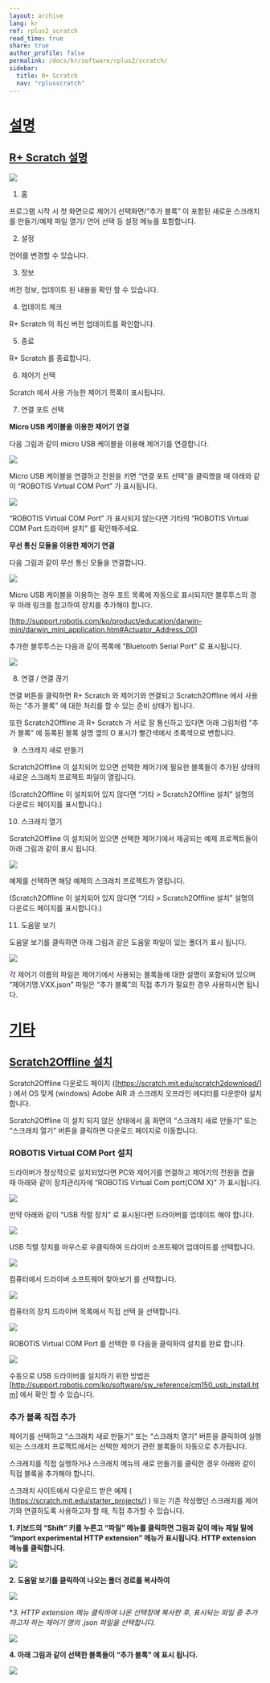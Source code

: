 ```yaml
---
layout: archive
lang: kr
ref: rplus2_scratch
read_time: true
share: true
author_profile: false
permalink: /docs/kr/software/rplus2/scratch/
sidebar:
  title: R+ Scratch
  nav: "rplusscratch"
---
```


# [설명](#설명)

## [R+ Scratch 설명](#R-Scratch-설명)

![](/assets/images/sw/rplus2/scratch/r+scratch_1.jpg)

1. 홈

  프로그램 시작 시 첫 화면으로 제어기 선택화면/“추가 블록” 이 포함된 새로운 스크래치를 만들기/예제 파일 열기/ 언어 선택 등 설정 메뉴를 포함합니다.

2. 설정

  언어를 변경할 수 있습니다.

3. 정보

  버전 정보, 업데이트 된 내용을 확인 할 수 있습니다.

4. 업데이트 체크

  R+ Scratch 의 최신 버전 업데이트를 확인합니다.

5. 종료

  R+ Scratch 를 종료합니다.

6. 제어기 선택

  Scratch 에서 사용 가능한 제어기 목록이 표시됩니다.

7. 연결 포트 선택

  **Micro USB 케이블을 이용한 제어기 연결**

  다음 그림과 같이 micro USB 케이블을 이용해 제어기를 연결합니다.  

  ![](/assets/images/sw/rplus2/scratch/r+scratch_2.jpg)

  Micro USB 케이블을 연결하고 전원을 키면 “연결 포트 선택”을 클릭했을 때 아래와 같이 “ROBOTIS Virtual COM Port” 가 표시됩니다.

  ![](/assets/images/sw/rplus2/scratch/r+scratch_3.jpg)

  “ROBOTIS Virtual COM Port” 가 표시되지 않는다면 기타의 “ROBOTIS Virtual COM Port 드라이버 설치” 를 확인해주세요.

  **무선 통신 모듈을 이용한 제어기 연결**

  다음 그림과 같이 무선 통신 모듈을 연결합니다.

  ![](/assets/images/sw/rplus2/scratch/untitled-1.jpg)

  Micro USB 케이블을 이용하는 경우 포트 목록에 자동으로 표시되지만 블루투스의 경우 아래 링크를 참고하여 장치를 추가해야 합니다.

  [http://support.robotis.com/ko/product/education/darwin-mini/darwin_mini_application.htm#Actuator_Address_00]

  추가한 블루투스는 다음과 같이 목록에 “Bluetooth Serial Port” 로 표시됩니다.

  ![](/assets/images/sw/rplus2/scratch/r+scratch_6.jpg)

8. 연결 / 연결 끊기

  연결 버튼을 클릭하면 R+ Scratch 와 제어기와 연결되고 Scratch2Offline 에서 사용하는 “추가 블록” 에 대한 처리를 할 수 있는 준비 상태가 됩니다.

  또한 Scratch2Offline 과 R+ Scratch 가 서로 잘 통신하고 있다면 아래 그림처럼 “추가 블록” 에 등록된 블록 설명 옆의 O 표시가 빨간색에서 초록색으로 변합니다.

9. 스크래치 새로 만들기

  Scratch2Offline 이 설치되어 있으면 선택한 제어기에 필요한 블록들이 추가된 상태의 새로운 스크래치 프로젝트 파일이 열립니다.

  (Scratch2Offline 이 설치되어 있지 않다면 “기타 > Scratch2Offline 설치” 설명의 다운로드 페이지를 표시합니다.)

10. 스크래치 열기

  Scratch2Offline 이 설치되어 있으면 선택한 제어기에서 제공되는 예제 프로젝트들이 아래 그림과 같이 표시 됩니다.

  ![](/assets/images/sw/rplus2/scratch/r+scratch_5.jpg)

 예제를 선택하면 해당 예제의 스크래치 프로젝트가 열립니다.

 (Scratch2Offline 이 설치되어 있지 않다면 “기타 > Scratch2Offline 설치” 설명의 다운로드 페이지를 표시합니다.)

11. 도움말 보기

  도움말 보기를 클릭하면 아래 그림과 같은 도움말 파일이 있는 폴더가 표시 됩니다.

  ![](/assets/images/sw/rplus2/scratch/r+scratch_4.jpg)

 각 제어기 이름의 파일은 제어기에서 사용되는 블록들에 대한 설명이 포함되어 있으며 “제어기명.VXX.json” 파일은 “추가 블록”의 직접 추가가 필요한 경우 사용하시면 됩니다.

# [기타](#기타)

## [Scratch2Offline 설치](#Scratch2Offline-설치)

 Scratch2Offline 다운로드 페이지 ([https://scratch.mit.edu/scratch2download/] ) 에서 OS 맞게 (windows) Adobe AIR 과 스크래치 오프라인 에디터를 다운받아 설치 합니다.

 Scratch2Offline 이 설치 되지 않은 상태에서 홈 화면의 “스크래치 새로 만들기” 또는 “스크래치 열기” 버튼을 클릭하면 다운로드 페이지로 이동합니다.



### ROBOTIS Virtual COM Port 설치

드라이버가 정상적으로 설치되었다면 PC와 제어기를 연결하고 제어기의 전원을 켰을 때 아래와 같이 장치관리자에 “ROBOTIS Virtual Com port(COM X)” 가 표시됩니다.

![](/assets/images/sw/rplus2/scratch/r+scratch_7.jpg)

만약 아래와 같이 “USB 직렬 장치” 로 표시된다면 드라이버를 업데이트 해야 합니다.

![](/assets/images/sw/rplus2/scratch/r+scratch_8.jpg)

USB 직렬 장치를 마우스로 우클릭하여 드라이버 소프트웨어 업데이트를 선택합니다.

![](/assets/images/sw/rplus2/scratch/r+scratch_9.jpg)

컴퓨터에서 드라이버 소프트웨어 찾아보기 를 선택합니다.

![](/assets/images/sw/rplus2/scratch/r+scratch_10.jpg)

컴퓨터의 장치 드라이버 목록에서 직접 선택 을 선택합니다.

![](/assets/images/sw/rplus2/scratch/r+scratch_11.jpg)

ROBOTIS Virtual COM Port 를 선택한 후 다음을 클릭하여 설치를 완료 합니다.

![](/assets/images/sw/rplus2/scratch/r+scratch_13.jpg)

수동으로 USB 드라이버를 설치하기 위한 방법은 [http://support.robotis.com/ko/software/sw_reference/cm150_usb_install.htm] 에서 확인 할 수 있습니다.

### 추가 블록 직접 추가

제어기를 선택하고 “스크래치 새로 만들기” 또는 “스크래치 열기” 버튼을 클릭하여 실행되는 스크래치 프로젝트에서는 선택한 제어기 관련 블록들이 자동으로 추가됩니다.

스크래치를 직접 실행하거나 스크래치 메뉴의 새로 만들기를 클릭한 경우 아래와 같이 직접 블록을 추가해야 합니다.

스크래치 사이트에서 다운로드 받은 예제 ( [https://scratch.mit.edu/starter_projects/] ) 또는 기존 작성했던 스크래치를 제어기와 연결하도록 사용하고자 할 때, 직접 추가할 수 있습니다.


**1. 키보드의 “Shift” 키를 누른고 “파일” 메뉴를 클릭하면 그림과 같이 메뉴 제일 밑에 “import experimental HTTP extension” 메뉴가 표시됩니다. HTTP extension 메뉴를 클릭합니다.**

![](/assets/images/sw/rplus2/scratch/r+scratch_14.jpg)
 

**2. 도움말 보기를 클릭하여 나오는 폴더 경로를 복사하여**

![](/assets/images/sw/rplus2/scratch/r+scratch_15.jpg)

**3. HTTP extension 메뉴 클릭하여 나온 선택창에 복사한 후, 표시되는 파일 중 추가하고자 하는 제어기 명의 *.json 파일을 선택합니다.**

![](/assets/images/sw/rplus2/scratch/r+scratch_16.jpg)

**4. 아래 그림과 같이 선택한 블록들이 “추가 블록” 에 표시 됩니다.**

![](/assets/images/sw/rplus2/scratch/r+scratch_17.jpg)
